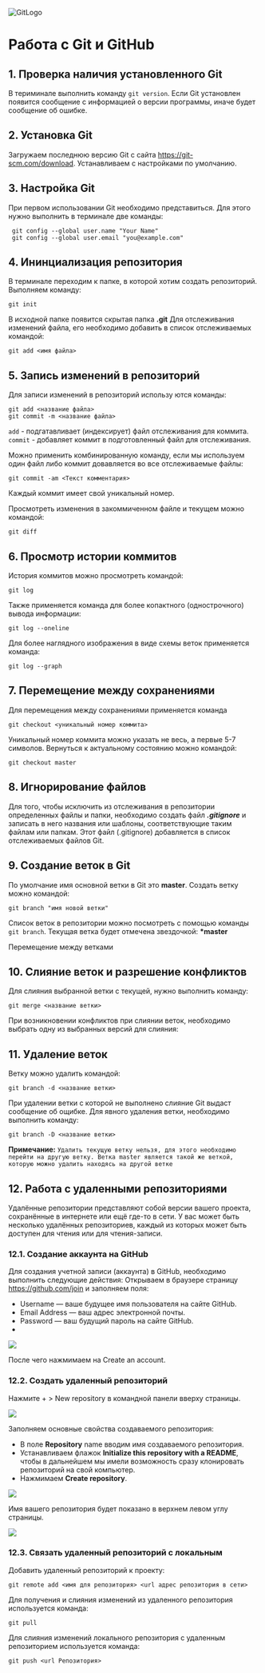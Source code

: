 ![GitLogo](Git-Logo-1788C.png)
# Работа с Git и GitHub
## 1. Проверка наличия установленного Git
В териминале выполнить команду `git version`.
Если Git установлен появится сообщение с  информацией о версии программы, иначе будет сообщение об ошибке.
## 2. Установка Git
Загружаем последнюю версию Git с сайта https://git-scm.com/download. 
Устанавливаем с настройками по умолчанию.

## 3. Настройка Git
При первом использовании Git необходимо представиться. Для этого нужно выполнить в терминале две команды:
```
 git config --global user.name "Your Name" 
 git config --global user.email "you@example.com"
```
## 4. Ининциализация репозитория
В терминале переходим к папке, в которой хотим создать репозиторий. Выполняем команду:
```
git init
```
В исходной папке появится скрытая папка **.git**
Для отслеживания изменений файла, его необходимо добавить в список отслеживаемых командой:
```
git add <имя файла>
```
## 5. Запись изменений в репозиторий
Для записи изменений в репозиторий использу ются команды:
```
git add <название файла>
git commit -m <название файла>
```
`add` - подгатавливает (индексирует) файл отслеживания для коммита.
`commit` - добавляет коммит в подготовленный файл для отслеживания.

Можно применить комбинированную команду, если мы используем один файл либо коммит довавляется во все отслеживаемые файлы:
```
git commit -am <Текст комментария>
```
Каждый коммит имеет свой уникальный номер.

Просмотреть изменения в закоммиченном файле и текущем можно командой:
```
git diff
```

## 6. Просмотр истории коммитов
История коммитов можно просмотреть командой:
```
git log
```
Также применяется команда для более копактного (однострочного) вывода информации:
```
git log --oneline
```
Для более наглядного изображения в виде схемы веток применяется команда:
```
git log --graph
```

## 7. Перемещение между сохранениями
Для перемещения между сохранениями применяется команда
```
git checkout <уникальный номер коммита>
```
Уникальный номер коммита можно указать не весь, а первые 5-7 символов.
Вернуться к актуальному состоянию можно командой:
```
git checkout master
```

## 8. Игнорирование файлов
Для того, чтобы исключить из отслеживания в репозитории определенных файлы и папки, необходимо создать файл ***.gitignore*** и записать в него названия или шаблоны, соответствующие таким файлам или папкам.
Этот файл (.gitignore)  добавляется в список отслеживаемых файлов Git.

## 9. Создание веток в Git
По умолчание имя основной ветки в Git это **master**.
Создать ветку можно командой:
```
git branch "имя новой ветки"
```
Список веток в репозитории можно посмотреть с помощью команды `git branch`. Текущая ветка будет отмечена звездочкой: __*master__

Перемещение между ветками 

## 10. Слияние веток и разрешение конфликтов
Для слияния выбранной ветки с текущей, нужно выполнить команду:
```
git merge <название ветки>
```
При возникновении конфликтов при слиянии веток, необходимо выбрать одну из выбранных версий для слияния:

## 11. Удаление веток
Ветку можно удалить командой:
```
git branch -d <название ветки>
```
При удалении ветки с которой не выполнено слияние Git выдаст сообщение об ощибке.
Для явного удаления ветки, необходимо выполнить команду:
```
git branch -D <название ветки>
```
__Примечание:__
`Удалить текущую ветку нельзя, для этого необходимо перейти на другую ветку. Ветка master является такой же веткой, которую можно удалить находясь на другой ветке`

## 12. Работа с удаленными репозиториями
Удалённые репозитории представляют собой версии вашего проекта, сохранённые в интернете или ещё где-то в сети. У вас может быть несколько удалённых репозиториев, каждый из которых может быть доступен для чтения или для чтения-записи.
### 12.1. Создание аккаунта на  GitHub
Для создания учетной записи (аккаунта) в GitHub, необходимо выполнить следующие действия:
Открываем в браузере страницу https://github.com/join и заполняем поля:
- Username — ваше будущее имя пользователя на сайте GitHub.
- Email Address — ваш адрес электронной почты.
- Password — ваш будущий пароль на сайте GitHub.
- 
![](001.png)

После чего нажмимаем на Create an account.

### 12.2. Создать удаленный репозиторий
Нажмите + > New repository в командной панели вверху страницы.

![](002.png)

Заполняем основные свойства создаваемого репозитория:
- В поле **Repository** name вводим имя создаваемого репозитория.
- Устанавливаем флажок **Initialize this repository with a README**, чтобы в дальнейшем мы имели возможность сразу клонировать репозиторий на свой компьютер.
- Нажмимаем **Create repository**.

![](003.png)

Имя вашего репозитория будет показано в верхнем левом углу страницы.

![](004.png)

### 12.3. Связать удаленный репозиторий с локальным

Добавить удаленный репозиторий к проекту:
```
git remote add <имя для репозитория> <url адрес репозитория в сети>
```
Для получения и слияния изменений из удаленного репозитория используется команда:
```
git pull
```
Для слияния изменений локального репозитория с удаленным репозиторием используется команда:
```
git push <url Репозитория>
```
